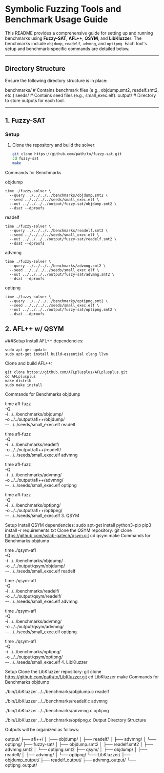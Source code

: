 # Symbolic Fuzzing Tools and Benchmark Usage Guide

This README provides a comprehensive guide for setting up and running benchmarks using **Fuzzy-SAT**, **AFL++**, **QSYM**, and **LibKluzzer**. The benchmarks include `objdump`, `readelf`, `advmng`, and `optipng`. Each tool's setup and benchmark-specific commands are detailed below.

---

## Directory Structure

Ensure the following directory structure is in place:

benchmarks/ # Contains benchmark files (e.g., objdump.smt2, readelf.smt2, etc.) seeds/ # Contains seed files (e.g., small_exec.elf). output/ # Directory to store outputs for each tool.


---

## 1. Fuzzy-SAT

### Setup

1. Clone the repository and build the solver:
   ```bash
   git clone https://github.com/path/to/fuzzy-sat.git
   cd fuzzy-sat
   make
Commands for Benchmarks
   
objdump
   ```
   time ./fuzzy-solver \
     --query ../../../../benchmarks/objdump.smt2 \
     --seed ../../../../seeds/small_exec.elf \
     --out ../../../../output/fuzzy-sat/objdump.smt2 \
     --dsat --dproofs
   ```

readelf
   ```
   time ./fuzzy-solver \
     --query ../../../../benchmarks/readelf.smt2 \
     --seed ../../../../seeds/small_exec.elf \
     --out ../../../../output/fuzzy-sat/readelf.smt2 \
     --dsat --dproofs
   ```

advmng
   ```
   time ./fuzzy-solver \
     --query ../../../../benchmarks/advmng.smt2 \
     --seed ../../../../seeds/small_exec.elf \
     --out ../../../../output/fuzzy-sat/advmng.smt2 \
     --dsat --dproofs
   ```

optipng
   ```
   time ./fuzzy-solver \
     --query ../../../../benchmarks/optipng.smt2 \
     --seed ../../../../seeds/small_exec.elf \
     --out ../../../../output/fuzzy-sat/optipng.smt2 \
     --dsat --dproofs
   ```

## 2. AFL++ w/ QSYM

###Setup
Install AFL++ dependencies:
   ```
   sudo apt-get update
   sudo apt-get install build-essential clang llvm
   ```
Clone and build AFL++:
   ```
   git clone https://github.com/AFLplusplus/AFLplusplus.git
   cd AFLplusplus
   make distrib
   sudo make install
   ```
   
Commands for Benchmarks
objdump

time afl-fuzz \
  -Q \
  -i ../../benchmarks/objdump/ \
  -o ../../output/afl++/objdump/ \
  -- ../../seeds/small_exec.elf
readelf

time afl-fuzz \
  -Q \
  -i ../../benchmarks/readelf/ \
  -o ../../output/afl++/readelf/ \
  -- ../../seeds/small_exec.elf
advmng

time afl-fuzz \
  -Q \
  -i ../../benchmarks/advmng/ \
  -o ../../output/afl++/advmng/ \
  -- ../../seeds/small_exec.elf
optipng

time afl-fuzz \
  -Q \
  -i ../../benchmarks/optipng/ \
  -o ../../output/afl++/optipng/ \
  -- ../../seeds/small_exec.elf
3. QSYM

Setup
Install QSYM dependencies:
sudo apt-get install python3-pip
pip3 install -r requirements.txt
Clone the QSYM repository:
git clone https://github.com/sslab-gatech/qsym.git
cd qsym
make
Commands for Benchmarks
objdump

time ./qsym-afl \
  -Q \
  -i ../../benchmarks/objdump/ \
  -o ../../output/qsym/objdump/ \
  -- ../../seeds/small_exec.elf
readelf

time ./qsym-afl \
  -Q \
  -i ../../benchmarks/readelf/ \
  -o ../../output/qsym/readelf/ \
  -- ../../seeds/small_exec.elf
advmng

time ./qsym-afl \
  -Q \
  -i ../../benchmarks/advmng/ \
  -o ../../output/qsym/advmng/ \
  -- ../../seeds/small_exec.elf
optipng

time ./qsym-afl \
  -Q \
  -i ../../benchmarks/optipng/ \
  -o ../../output/qsym/optipng/ \
  -- ../../seeds/small_exec.elf
4. LibKluzzer

Setup
Clone the LibKluzzer repository:
git clone https://github.com/path/to/LibKluzzer.git
cd LibKluzzer
make
Commands for Benchmarks
objdump

./bin/LibKluzzer ../../benchmarks/objdump.c
readelf

./bin/LibKluzzer ../../benchmarks/readelf.c
advmng

./bin/LibKluzzer ../../benchmarks/advmng.c
optipng

./bin/LibKluzzer ../../benchmarks/optipng.c
Output Directory Structure

Outputs will be organized as follows:

output/
├── afl++/
│   ├── objdump/
│   ├── readelf/
│   ├── advmng/
│   └── optipng/
├── fuzzy-sat/
│   ├── objdump.smt2
│   ├── readelf.smt2
│   ├── advmng.smt2
│   └── optipng.smt2
├── qsym/
│   ├── objdump/
│   ├── readelf/
│   ├── advmng/
│   └── optipng/
└── LibKluzzer/
    ├── objdump_output/
    ├── readelf_output/
    ├── advmng_output/
    └── optipng_output/
